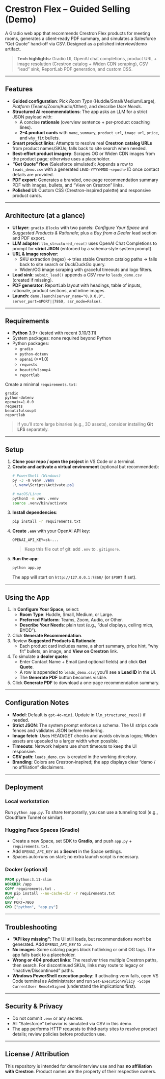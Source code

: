 # Crestron Flex – Guided Selling (Demo)

A Gradio web app that recommends Crestron Flex products for meeting rooms, generates a client‑ready PDF summary, and simulates a Salesforce “Get Quote” hand‑off via CSV. Designed as a polished interview/demo artifact.

> **Tech highlights:** Gradio UI, OpenAI chat completions, product URL + image resolution (Crestron catalog + Widen CDN scraping), CSV “lead” sink, ReportLab PDF generation, and custom CSS.

---

## Features

- **Guided configuration**: Pick *Room Type* (Huddle/Small/Medium/Large), *Platform* (Teams/Zoom/Audio/Other), and describe *User Needs*.
- **Structured AI recommendations**: The app asks an LLM for a strict JSON payload with:
  - A concise **rationale** (overview sentence + per‑product coaching lines).
  - **2–4 product cards** with `name`, `summary`, `product_url`, `image_url`, `price`, and `why_fit` bullets.
- **Smart product links**: Attempts to resolve real **Crestron catalog URLs** from product names/SKUs; falls back to site search when needed.
- **Best‑effort product imagery**: Scrapes OG or Widen CDN images from the product page; otherwise uses a placeholder.
- **“Get Quote” flow** (Salesforce simulated): Appends a row to `leads_demo.csv` with a generated `LEAD-YYYYMMDD-<epoch>` ID once contact details are provided.
- **PDF export**: Generates a branded, one‑page recommendation summary PDF with images, bullets, and “View on Crestron” links.
- **Polished UI**: Custom CSS (Crestron‑inspired palette) and responsive product cards.

---

## Architecture (at a glance)

- **UI layer**: `gradio.Blocks` with two panels: *Configure Your Space* and *Suggested Products & Rationale*; plus a *Buy from a Dealer* lead section and PDF export.
- **LLM adapter**: `llm_structured_reco()` uses OpenAI Chat Completions to prompt for **strict JSON** (enforced by a schema‑style system prompt).
- **URL & image resolver**:
  - SKU extraction (regex) → tries stable Crestron catalog paths → falls back to site search or DuckDuckGo query.
  - Widen/OG image scraping with graceful timeouts and logo filters.
- **Lead sink**: `submit_lead()` appends a CSV row to `leads_demo.csv` (created if missing).
- **PDF generator**: ReportLab layout with headings, table of inputs, rationale, product sections, and inline images.
- **Launch**: `demo.launch(server_name="0.0.0.0", server_port=$PORT||7860, ssr_mode=False)`.

---

## Requirements

- **Python** 3.9+ (tested with recent 3.10/3.11)
- System packages: none required beyond Python
- Python packages:
  - `gradio`
  - `python-dotenv`
  - `openai` (>=1.0)
  - `requests`
  - `beautifulsoup4`
  - `reportlab`

Create a minimal `requirements.txt`:

```
gradio
python-dotenv
openai>=1.0.0
requests
beautifulsoup4
reportlab
```

> If you’ll store large binaries (e.g., 3D assets), consider installing **Git LFS** separately.

---

## Setup

1. **Clone your repo / open the project** in VS Code or a terminal.
2. **Create and activate a virtual environment** (optional but recommended):
   ```powershell
   # PowerShell (Windows)
   py -3 -m venv .venv
   .\.venv\Scripts\Activate.ps1
   ```
   ```bash
   # macOS/Linux
   python3 -m venv .venv
   source .venv/bin/activate
   ```
3. **Install dependencies**:
   ```bash
   pip install -r requirements.txt
   ```
4. **Create `.env`** with your OpenAI API key:
   ```env
   OPENAI_API_KEY=sk-...
   ```
   > Keep this file out of git: add `.env` to `.gitignore`.
5. **Run the app**:
   ```bash
   python app.py
   ```
   The app will start on `http://127.0.0.1:7860/` (or `$PORT` if set).

---

## Using the App

1. In **Configure Your Space**, select:
   - **Room Type**: Huddle, Small, Medium, or Large.
   - **Preferred Platform**: Teams, Zoom, Audio, or Other.
   - **Describe Your Needs**: plain text (e.g., “dual displays, ceiling mics, BYOD”).  
2. Click **Generate Recommendation**.
3. Review **Suggested Products & Rationale**:
   - Each product card includes name, a short summary, price hint, “why fit” bullets, an image, and **View on Crestron** link.
4. To simulate a **dealer quote**:
   - Enter Contact Name + Email (and optional fields) and click **Get Quote**.
   - A row is appended to `leads_demo.csv`; you’ll see a **Lead ID** in the UI.
   - The **Generate PDF** button becomes visible.
5. Click **Generate PDF** to download a one‑page recommendation summary.

---

## Configuration Notes

- **Model**: Default is `gpt-4o-mini`. Update in `llm_structured_reco()` if needed.
- **Strict JSON**: The system prompt enforces a schema. The UI strips code fences and validates JSON before rendering.
- **Image fetch**: Uses HEAD/GET checks and avoids obvious logos; Widen assets are upscaled to a larger width when possible.
- **Timeouts**: Network helpers use short timeouts to keep the UI responsive.
- **CSV path**: `leads_demo.csv` is created in the working directory.
- **Branding**: Colors are Crestron‑inspired; the app displays clear “demo / no affiliation” disclaimers.

---

## Deployment

### Local workstation
Run `python app.py`. To share temporarily, you can use a tunneling tool (e.g., Cloudflare Tunnel or similar).

### Hugging Face Spaces (Gradio)
- Create a new Space, set SDK to **Gradio**, and push `app.py` + `requirements.txt`.
- Add `OPENAI_API_KEY` as a **Secret** in the Space settings.
- Spaces auto‑runs on start; no extra launch script is necessary.

### Docker (optional)
```dockerfile
FROM python:3.11-slim
WORKDIR /app
COPY requirements.txt .
RUN pip install --no-cache-dir -r requirements.txt
COPY . .
ENV PORT=7860
CMD ["python", "app.py"]
```

---

## Troubleshooting

- **“API key missing”**: The UI still loads, but recommendations won’t be generated. Add `OPENAI_API_KEY` to `.env`.
- **No images**: Some catalog pages block hotlinking or omit OG tags. The app falls back to a placeholder.
- **Wrong or 404 product links**: The resolver tries multiple Crestron paths, then search. For discontinued SKUs, links may route to legacy or “Inactive/Discontinued” paths.
- **Windows PowerShell execution policy**: If activating venv fails, open VS Code terminal as Administrator and run `Set-ExecutionPolicy -Scope CurrentUser RemoteSigned` (understand the implications first).

---

## Security & Privacy

- Do not commit `.env` or any secrets.
- All “Salesforce” behavior is simulated via CSV in this demo.
- The app performs HTTP requests to third‑party sites to resolve product details; review policies before production use.

---

## License / Attribution

This repository is intended for demo/interview use and has **no affiliation with Crestron**. Product names are the property of their respective owners.
